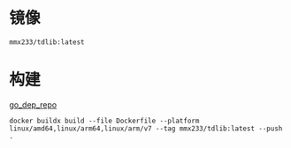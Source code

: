 # 镜像

``mmx233/tdlib:latest``

# 构建

[go_dep_repo](https://github.com/zelenin/go-tdlib)

```shell
docker buildx build --file Dockerfile --platform linux/amd64,linux/arm64,linux/arm/v7 --tag mmx233/tdlib:latest --push .
```